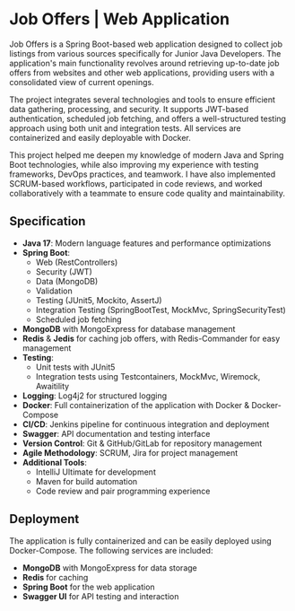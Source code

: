  # Job Offers | Web Application

Job Offers is a Spring Boot-based web application designed to collect job listings from various sources specifically for Junior Java Developers. The application's main functionality revolves around retrieving up-to-date job offers from websites and other web applications, providing users with a consolidated view of current openings.

The project integrates several technologies and tools to ensure efficient data gathering, processing, and security. It supports JWT-based authentication, scheduled job fetching, and offers a well-structured testing approach using both unit and integration tests. All services are containerized and easily deployable with Docker.

This project helped me deepen my knowledge of modern Java and Spring Boot technologies, while also improving my experience with testing frameworks, DevOps practices, and teamwork. I have also implemented SCRUM-based workflows, participated in code reviews, and worked collaboratively with a teammate to ensure code quality and maintainability.

## Specification

- **Java 17**: Modern language features and performance optimizations
- **Spring Boot**:
  - Web (RestControllers)
  - Security (JWT)
  - Data (MongoDB)
  - Validation
  - Testing (JUnit5, Mockito, AssertJ)
  - Integration Testing (SpringBootTest, MockMvc, SpringSecurityTest)
  - Scheduled job fetching
- **MongoDB** with MongoExpress for database management
- **Redis** & **Jedis** for caching job offers, with Redis-Commander for easy management
- **Testing**:
  - Unit tests with JUnit5
  - Integration tests using Testcontainers, MockMvc, Wiremock, Awaitility
- **Logging**: Log4j2 for structured logging
- **Docker**: Full containerization of the application with Docker & Docker-Compose
- **CI/CD**: Jenkins pipeline for continuous integration and deployment
- **Swagger**: API documentation and testing interface
- **Version Control**: Git & GitHub/GitLab for repository management
- **Agile Methodology**: SCRUM, Jira for project management
- **Additional Tools**:
  - IntelliJ Ultimate for development
  - Maven for build automation
  - Code review and pair programming experience

## Deployment

The application is fully containerized and can be easily deployed using Docker-Compose. The following services are included:
- **MongoDB** with MongoExpress for data storage
- **Redis** for caching
- **Spring Boot** for the web application
- **Swagger UI** for API testing and interaction

